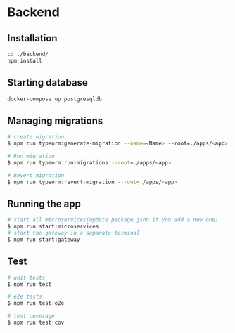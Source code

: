 # Backend

## Installation

```bash
cd ./backend/
npm install
```

## Starting database

```bash
docker-compose up postgresqldb
```

## Managing migrations

```bash
# create migration
$ npm run typeorm:generate-migration --name=<Name> --root=./apps/<app>

# Run migration
$ npm run typeorm:run-migrations --root=./apps/<app>

# Revert migration
$ npm run typeorm:revert-migration --root=./apps/<app>
```

## Running the app

```bash
# start all microservices(update package.json if you add a new one)
$ npm run start:microservices
# start the gateway in a separate terminal
$ npm run start:gateway
```

## Test

```bash
# unit tests
$ npm run test

# e2e tests
$ npm run test:e2e

# test coverage
$ npm run test:cov
```
